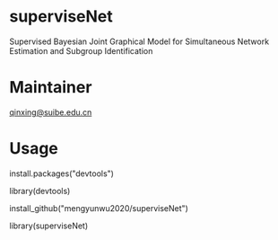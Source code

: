 # superviseNet
Supervised Bayesian Joint Graphical Model for Simultaneous Network Estimation and Subgroup Identification

# Maintainer
qinxing@suibe.edu.cn
 
# Usage

install.packages("devtools")

library(devtools)

install_github("mengyunwu2020/superviseNet")

library(superviseNet)
